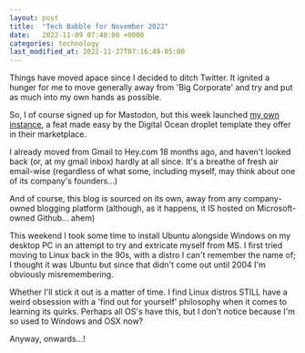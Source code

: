 ```yaml
---
layout: post
title:  "Tech Babble for November 2022"
date:   2022-11-09 07:40:00 +0000
categories: technology
last_modified_at: 2022-11-27T07:16:49-05:00
---
```


Things have moved apace since I decided to ditch Twitter. It ignited a hunger for me to move generally away from 'Big Corporate' and try and put as much into my own hands as possible.

So, I of course signed up for Mastodon, but this week launched [my own instance](https://losfer.uk), a feat made easy by the Digital Ocean droplet template they offer in their marketplace.

I already moved from Gmail to Hey.com 18 months ago, and haven't looked back (or, at my gmail inbox) hardly at all since. It's a breathe of fresh air email-wise (regardless of what some, including myself, may think about one of its company's founders...)

And of course, this blog is sourced on its own, away from any company-owned blogging platform (although, as it happens, it IS hosted on Microsoft-owned Github... ahem)

This weekend I took some time to install Ubuntu alongside Windows on my desktop PC in an attempt to try and extricate myself from MS. I first tried moving to Linux back in the 90s, with a distro I can't remember the name of; I thought it was Ubuntu but since that didn't come out until 2004 I'm obviously misremembering.

Whether I'll stick it out is a matter of time. I find Linux distros STILL have a weird obsession with a 'find out for yourself' philosophy when it comes to learning its quirks. Perhaps all OS's have this, but I don't notice because I'm so used to Windows and OSX now?

Anyway, onwards...!